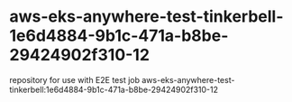 # aws-eks-anywhere-test-tinkerbell-1e6d4884-9b1c-471a-b8be-29424902f310-12
repository for use with E2E test job aws-eks-anywhere-test-tinkerbell:1e6d4884-9b1c-471a-b8be-29424902f310-12

